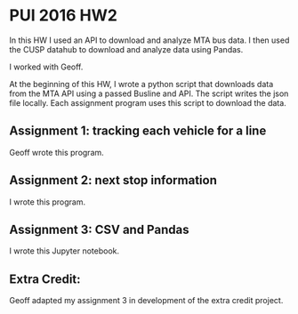 # PUI 2016 HW2

In this HW I used an API to download and analyze MTA bus data. I then used the CUSP datahub to download and analyze data using Pandas.

I worked with Geoff. 

At the beginning of this HW, I wrote a python script that downloads data from the MTA API using a passed Busline and API. The script writes the json file locally. Each assignment program uses this script to download the data. 

## Assignment 1: tracking each vehicle for a line

Geoff wrote this program.

## Assignment 2: next stop information

I wrote this program.

## Assignment 3: CSV and Pandas

I wrote this Jupyter notebook.

## Extra Credit:

Geoff adapted my assignment 3 in development of the extra credit project. 
